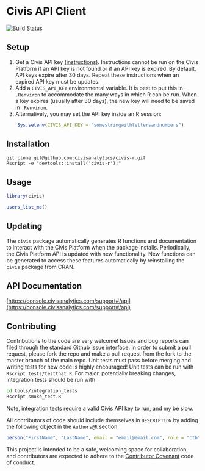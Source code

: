 Civis API Client
================
[![Build Status](https://travis-ci.com/civisanalytics/civis-r-client.svg?token=E2j26hcJpSqCtyNqWd2B&branch=open-source)](https://travis-ci.com/civisanalytics/civis-r-client)

Setup
-----

1. Get a Civis API key [(instructions)](https://console.civisanalytics.com/support#/api). Instructions cannot be run on the Civis Platform if an API key is not found or if an API key is expired. By default, API keys expire after 30 days. Repeat these instructions when an expired API key must be updates.
2. Add a `CIVIS_API_KEY` environmental variable. It is best to put this in `.Renviron` to accommodate the many ways in which R can be run. When a key expires (usually after 30 days), the new key will need to be saved in `.Renviron`.
3. Alternatively, you may set the API key inside an R session:

```r
    Sys.setenv(CIVIS_API_KEY = "somestringwithlettersandnumbers")    
```

Installation
------------

```
git clone git@github.com:civisanalytics/civis-r.git
Rscript -e "devtools::install('civis-r');"
```

Usage
-------
```r
library(civis)

users_list_me()
```

Updating
--------
The `civis` package automatically generates R functions and documentation to interact with the Civis Platform when the package installs. Periodically, the Civis Platform API is updated with new functionality. New functions can be generated to access these features automatically by reinstalling the `civis` package from CRAN.


API Documentation
-----------------

[https://console.civisanalytics.com/support#/api](https://console.civisanalytics.com/support#/api)


Contributing
------------
Contributions to the code are very welcome! Issues and bug reports can filed through the standard Github issue interface.  In order to submit a pull request, please fork the repo and make a pull request from the fork to the master branch of the main repo. Unit tests must pass before merging and writing tests for new code is highly encouraged!  Unit tests can be run with `Rscript tests/testthat.R`. For major, potentially breaking changes, integration tests should be run with
```bash
cd tools/integration_tests
Rscript smoke_test.R
```
Note, integration tests require a valid Civis API key to run, and my be slow.

All contributors of code should include themselves in `DESCRIPTION` by adding
the following object in the `Authors@R` section:

```r
person("FirstName", "LastName", email = "email@email.com", role = "ctb")
```

This project is intended to be a safe, welcoming space for collaboration, and
contributors are expected to adhere to the [Contributor Covenant](http://contributor-covenant.org) code of conduct.
